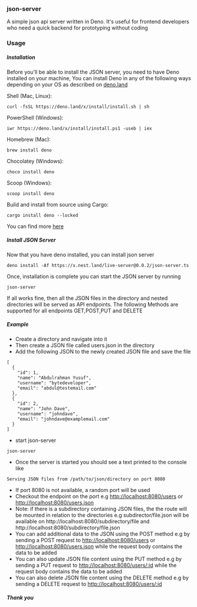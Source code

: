 ### json-server

A simple json api server written in Deno. It's useful for frontend developers who need a quick backend for prototyping without coding

### Usage

##### Installation

Before you'll be able to install the JSON server, you need to have Deno installed on your machine, You can install Deno in any of the following ways depending on your OS as described on [deno.land](https://deno.land/)

Shell (Mac, Linux):

```
curl -fsSL https://deno.land/x/install/install.sh | sh
```

PowerShell (Windows):

```
iwr https://deno.land/x/install/install.ps1 -useb | iex
```

Homebrew (Mac):

```
brew install deno
```

Chocolatey (Windows):

```
choco install deno
```

Scoop (Windows):

```
scoop install deno
```

Build and install from source using Cargo:

```
cargo install deno --locked
```

You can find more [here](https://deno.land/)

##### Install JSON Server

Now that you have deno installed, you can install json server

```
deno install -Af https://x.nest.land/live-server@0.0.2/json-server.ts
```

Once, installation is complete you can start the JSON server by running

```
json-server
```

If all works fine, then all the JSON files in the directory and nested directories will be served as API endpoints.
The following Methods are supported for all endpoints GET,POST,PUT and DELETE

##### Example

- Create a directory and navigate into it
- Then create a JSON file called users.json in the directory
- Add the following JSON to the newly created JSON file and save the file

```
[
  {
    "id": 1,
    "name": "Abdulrahman Yusuf",
    "username": "bytedeveloper",
    "email": "abdul@testemail.com"
  },
  {
    "id": 2,
    "name": "John Dave",
    "username": "johndave",
    "email": "johndave@examplemail.com"
  }
]

```

- start json-server

```
json-server

```

- Once the server is started you should see a text printed to the console like

```
Serving JSON files from /path/to/json/directory on port 8080
```

- If port 8080 is not available, a random port will be used
- Checkout the endpoint on the port e.g [http://localhost:8080/users](http://localhost:8080/users) or [http://localhost:8080/users.json](http://localhost:8080/users.json)
- Note: if there is a subdirectory containing JSON files, the the route will be mounted in relation to the directories
  e.g subdirector/file.json will be available on http://localhost:8080/subdirectory/file and http://localhost:8080/subdirectory/file.json
- You can add additional data to the JSON using the POST method e.g by sending a POST request to [http://localhost:8080/users](http://localhost:8080/users) or [http://localhost:8080/users.json](http://localhost:8080/users.json) while the request body contains the data to be added
- You can also update JSON file content using the PUT method e.g by sending a PUT request to [http://localhost:8080/users/:id](http://localhost:8080/users/:id) while the request body contains the data to be added
- You can also delete JSON file content using the DELETE method e.g by sending a DELETE request to [http://localhost:8080/users/:id](http://localhost:8080/users/:id)

##### Thank you
